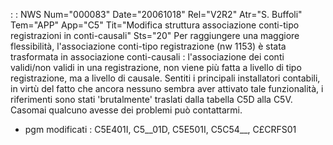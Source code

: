  :  : NWS Num="000083" Date="20061018" Rel="V2R2" Atr="S. Buffoli" Tem="APP" App="C5" Tit="Modifica struttura associazione conti-tipo registrazioni in conti-causali" Sts="20"
Per raggiungere una maggiore flessibilità, l'associazione conti-tipo registrazione (nw 1153) è stata
trasformata in associazione conti-causali :  l'associazione dei conti validi/non validi in una registrazione, non viene più fatta a livello di tipo registrazione, ma a livello di causale.
Sentiti i principali installatori contabili, in virtù del fatto che ancora nessuno sembra aver attivato tale funzionalità, i riferimenti sono stati 'brutalmente' traslati dalla tabella C5D alla
C5V. Casomai qualcuno avesse dei problemi può contattarmi.
-  pgm modificati :  C5E401I, C5__01D, C5E501I, C5C54__, C£CRFS01
